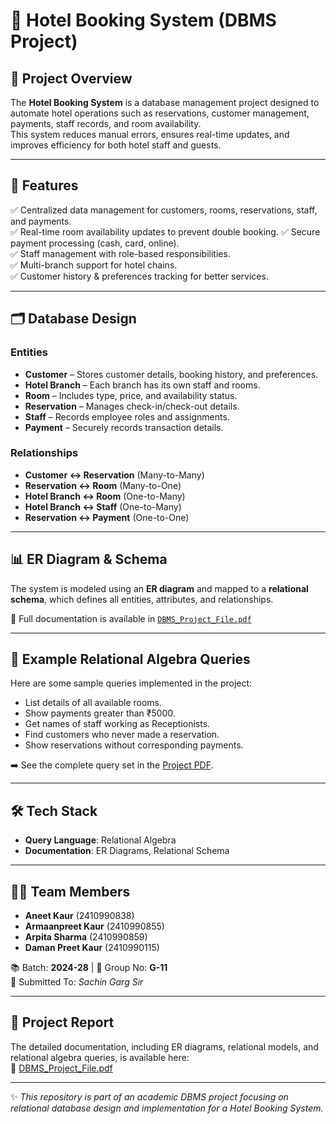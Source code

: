 # 🏨 Hotel Booking System (DBMS Project)

## 📌 Project Overview
The **Hotel Booking System** is a database management project designed to automate hotel operations such as reservations, customer management, payments, staff records, and room availability.  
This system reduces manual errors, ensures real-time updates, and improves efficiency for both hotel staff and guests.

---

## 🚀 Features
✅ Centralized data management for customers, rooms, reservations, staff, and payments.  
✅ Real-time room availability updates to prevent double booking.
✅ Secure payment processing (cash, card, online).  
✅ Staff management with role-based responsibilities.  
✅ Multi-branch support for hotel chains.  
✅ Customer history & preferences tracking for better services.

---

## 🗂️ Database Design

### Entities
- **Customer** – Stores customer details, booking history, and preferences.  
- **Hotel Branch** – Each branch has its own staff and rooms.  
- **Room** – Includes type, price, and availability status.  
- **Reservation** – Manages check-in/check-out details.  
- **Staff** – Records employee roles and assignments.  
- **Payment** – Securely records transaction details.  

### Relationships
- **Customer ↔ Reservation** (Many-to-Many)  
- **Reservation ↔ Room** (Many-to-One)  
- **Hotel Branch ↔ Room** (One-to-Many)  
- **Hotel Branch ↔ Staff** (One-to-Many)  
- **Reservation ↔ Payment** (One-to-One)  

---

## 📊 ER Diagram & Schema
The system is modeled using an **ER diagram** and mapped to a **relational schema**, which defines all entities, attributes, and relationships.  

📄 Full documentation is available in [`DBMS_Project_File.pdf`](./DBMS_Project_File.pdf)

---

## 🔎 Example Relational Algebra Queries
Here are some sample queries implemented in the project:

- List details of all available rooms.  
- Show payments greater than ₹5000.  
- Get names of staff working as Receptionists.  
- Find customers who never made a reservation.  
- Show reservations without corresponding payments.  

➡️ See the complete query set in the [Project PDF](./DBMS_Project_File.pdf).  

---

## 🛠️ Tech Stack 
- **Query Language**: Relational Algebra  
- **Documentation**: ER Diagrams, Relational Schema  

---

## 👩‍💻 Team Members
- **Aneet Kaur** (2410990838)  
- **Armaanpreet Kaur** (2410990855)  
- **Arpita Sharma** (2410990859)  
- **Daman Preet Kaur** (2410990115)  

📚 Batch: **2024-28** | 👥 Group No: **G-11**  
📌 Submitted To: *Sachin Garg Sir*  

---

## 📄 Project Report
The detailed documentation, including ER diagrams, relational models, and relational algebra queries, is available here:  
📑 [DBMS_Project_File.pdf](./DBMS_Project_File.pdf)

---

✨ *This repository is part of an academic DBMS project focusing on relational database design and implementation for a Hotel Booking System.*  
